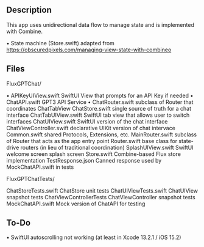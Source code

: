 ## Description

This app uses unidirectional data flow to manage state and is implemented with Combine.

• State machine (Store.swift) adapted from https://obscuredpixels.com/managing-view-state-with-combineo

## Files

FluxGPTChat/

  • APIKeyUIView.swift          SwiftUI View that prompts for an API Key if needed
  • ChatAPI.swift               GPT3 API Service
  • ChatRouter.swift            subclass of Router that coordinates ChatTabView
  ChatStore.swift             single source of truth for a chat interface
  ChatTabUIView.swift         SwiftUI tab view that allows user to switch interfaces
  ChatUIView.swift            SwiftUI version of the chat interface
  ChatViewController.swift    declarative UIKit version of chat intervace
  Common.swift                shared Protocols, Extensions, etc.
  MainRouter.swift            subclass of Router that acts as the app entry point
  Router.swift                base class for state-drive routers (in lieu of traditional coordination)
  SplashUIView.swift          SwiftUI welcome screen splash screen
  Store.swift                 Combine-based Flux store implementation
  TestResponse.json           Canned response used by MockChatAPI.swift in tests
  
FluxGPTChatTests/

  ChatStoreTests.swift       ChatStore unit tests
  ChatUIViewTests.swift      ChatUIView snapshot tests
  ChatViewControllerTests    ChatViewController snapshot tests
  MockChatAPI.swift          Mock version of ChatAPI for testing
  
## To-Do

• SwiftUI autoscrolling not working (at least in Xcode 13.2.1 / iOS 15.2)


